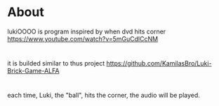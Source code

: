# About
lukiOOOO is program inspired by when dvd hits corner https://www.youtube.com/watch?v=5mGuCdlCcNM
#
it is builded similar to thus project https://github.com/KamilasBro/Luki-Brick-Game-ALFA
#
each time, Luki, the "ball", hits the corner, the audio will be played.
